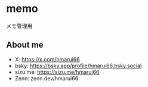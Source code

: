 # memo

メモ管理用

## About me

- X: https://x.com/hmarui66
- bsky: https://bsky.app/profile/hmarui66.bsky.social
- sizu.me: https://sizu.me/hmarui66
- Zenn: zenn.dev/hmarui66
